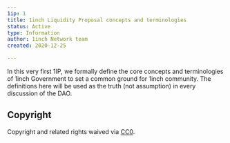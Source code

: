 ```yaml
---
1ip: 1
title: 1inch Liquidity Proposal concepts and terminologies
status: Active
type: Information
author: 1inch Network team
created: 2020-12-25

---
```


In this very first 1IP, we formally define the core concepts and terminologies of 1inch Government to set a common ground for 1inch community. The definitions here will be used as the truth (not assumption) in every discussion of the DAO.

## Copyright

Copyright and related rights waived via [CC0](https://creativecommons.org/publicdomain/zero/1.0/).

